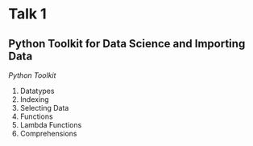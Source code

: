 Talk 1
======

Python Toolkit for Data Science and Importing Data
--------------------------------------------------

_Python Toolkit_

1. Datatypes
1. Indexing
1. Selecting Data
1. Functions
1. Lambda Functions
1. Comprehensions
